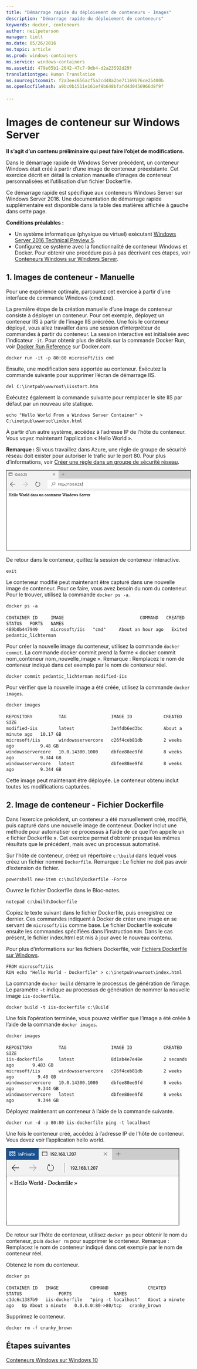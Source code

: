 ```yaml
---
title: "Démarrage rapide du déploiement de conteneurs - Images"
description: "Démarrage rapide du déploiement de conteneurs"
keywords: docker, conteneurs
author: neilpeterson
manager: timlt
ms.date: 05/26/2016
ms.topic: article
ms.prod: windows-containers
ms.service: windows-containers
ms.assetid: 479e05b1-2642-47c7-9db4-d2a23592d29f
translationtype: Human Translation
ms.sourcegitcommit: f2a3eec656acf5a3cd48a2be71169b76ce25400b
ms.openlocfilehash: a9bc0b1511e161ef9b648bfafd4d0456966d8f9f

---
```


# Images de conteneur sur Windows Server

**Il s’agit d’un contenu préliminaire qui peut faire l’objet de modifications.** 

Dans le démarrage rapide de Windows Server précédent, un conteneur Windows était créé à partir d’une image de conteneur préexistante. Cet exercice décrit en détail la création manuelle d’images de conteneur personnalisées et l’utilisation d’un fichier Dockerfile.

Ce démarrage rapide est spécifique aux conteneurs Windows Server sur Windows Server 2016. Une documentation de démarrage rapide supplémentaire est disponible dans la table des matières affichée à gauche dans cette page. 

**Conditions préalables :**

- Un système informatique (physique ou virtuel) exécutant [Windows Server 2016 Technical Preview 5](https://www.microsoft.com/en-us/evalcenter/evaluate-windows-server-technical-preview).
- Configurez ce système avec la fonctionnalité de conteneur Windows et Docker. Pour obtenir une procédure pas à pas décrivant ces étapes, voir [Conteneurs Windows sur Windows Server](./quick_start_windows_server.md).

## 1. Images de conteneur - Manuelle

Pour une expérience optimale, parcourez cet exercice à partir d’une interface de commande Windows (cmd.exe).

La première étape de la création manuelle d’une image de conteneur consiste à déployer un conteneur. Pour cet exemple, déployez un conteneur IIS à partir de l’image IIS précréée. Une fois le conteneur déployé, vous allez travailler dans une session d’interpréteur de commandes à partir du conteneur. La session interactive est initialisée avec l’indicateur `-it`. Pour obtenir plus de détails sur la commande Docker Run, voir [Docker Run Reference]( https://docs.docker.com/engine/reference/run/) sur Docker.com. 

```none
docker run -it -p 80:80 microsoft/iis cmd
```

Ensuite, une modification sera apportée au conteneur. Exécutez la commande suivante pour supprimer l’écran de démarrage IIS.

```none
del C:\inetpub\wwwroot\iisstart.htm
```

Exécutez également la commande suivante pour remplacer le site IIS par défaut par un nouveau site statique.

```none
echo "Hello World From a Windows Server Container" > C:\inetpub\wwwroot\index.html
```

À partir d’un autre système, accédez à l’adresse IP de l’hôte du conteneur. Vous voyez maintenant l’application « Hello World ».

**Remarque :** Si vous travaillez dans Azure, une règle de groupe de sécurité réseau doit exister pour autoriser le trafic sur le port 80. Pour plus d’informations, voir [Créer une règle dans un groupe de sécurité réseau]( https://azure.microsoft.com/en-us/documentation/articles/virtual-networks-create-nsg-arm-pportal/#create-rules-in-an-existing-nsg).

![](media/hello.png)

De retour dans le conteneur, quittez la session de conteneur interactive.

```none
exit
```

Le conteneur modifié peut maintenant être capturé dans une nouvelle image de conteneur. Pour ce faire, vous avez besoin du nom du conteneur. Pour le trouver, utilisez la commande `docker ps -a`.

```none
docker ps -a

CONTAINER ID     IMAGE                             COMMAND   CREATED             STATUS   PORTS   NAMES
489b0b447949     microsoft/iis   "cmd"     About an hour ago   Exited           pedantic_lichterman
```

Pour créer la nouvelle image du conteneur, utilisez la commande `docker commit`. La commande docker commit prend la forme « docker commit nom_conteneur nom_nouvelle_image ». Remarque : Remplacez le nom de conteneur indiqué dans cet exemple par le nom de conteneur réel.

```none
docker commit pedantic_lichterman modified-iis
```

Pour vérifier que la nouvelle image a été créée, utilisez la commande `docker images`.  

```none
docker images

REPOSITORY          TAG                 IMAGE ID            CREATED              SIZE
modified-iis        latest              3e4fdb6ed3bc        About a minute ago   10.17 GB
microsoft/iis       windowsservercore   c26f4ceb81db        2 weeks ago          9.48 GB
windowsservercore   10.0.14300.1000     dbfee88ee9fd        8 weeks ago          9.344 GB
windowsservercore   latest              dbfee88ee9fd        8 weeks ago          9.344 GB
```

Cette image peut maintenant être déployée. Le conteneur obtenu inclut toutes les modifications capturées.

## 2. Image de conteneur - Fichier Dockerfile

Dans l’exercice précédent, un conteneur a été manuellement créé, modifié, puis capturé dans une nouvelle image de conteneur. Docker inclut une méthode pour automatiser ce processus à l’aide de ce que l’on appelle un « fichier Dockerfile ». Cet exercice permet d’obtenir presque les mêmes résultats que le précédent, mais avec un processus automatisé.

Sur l’hôte de conteneur, créez un répertoire `c:\build` dans lequel vous créez un fichier nommé `Dockerfile`. Remarque : Le fichier ne doit pas avoir d’extension de fichier.

```none
powershell new-item c:\build\Dockerfile -Force
```

Ouvrez le fichier Dockerfile dans le Bloc-notes.

```none
notepad c:\build\Dockerfile
```

Copiez le texte suivant dans le fichier Dockerfile, puis enregistrez ce dernier. Ces commandes indiquent à Docker de créer une image en se servant de `microsoft/iis` comme base. Le fichier Dockerfile exécute ensuite les commandes spécifiées dans l’instruction `RUN`. Dans le cas présent, le fichier index.html est mis à jour avec le nouveau contenu. 

Pour plus d’informations sur les fichiers Dockerfile, voir [Fichiers Dockerfile sur Windows](../docker/manage_windows_dockerfile.md).

```none
FROM microsoft/iis
RUN echo "Hello World - Dockerfile" > c:\inetpub\wwwroot\index.html
```

La commande `docker build` démarre le processus de génération de l’image. Le paramètre `-t` indique au processus de génération de nommer la nouvelle image `iis-dockerfile`.

```none
docker build -t iis-dockerfile c:\Build
```

Une fois l’opération terminée, vous pouvez vérifier que l’image a été créée à l’aide de la commande `docker images`.

```none
docker images

REPOSITORY          TAG                 IMAGE ID            CREATED             SIZE
iis-dockerfile      latest              8d1ab4e7e48e        2 seconds ago       9.483 GB
microsoft/iis       windowsservercore   c26f4ceb81db        2 weeks ago         9.48 GB
windowsservercore   10.0.14300.1000     dbfee88ee9fd        8 weeks ago         9.344 GB
windowsservercore   latest              dbfee88ee9fd        8 weeks ago         9.344 GB
```

Déployez maintenant un conteneur à l’aide de la commande suivante. 

```none
docker run -d -p 80:80 iis-dockerfile ping -t localhost
```

Une fois le conteneur créé, accédez à l’adresse IP de l’hôte de conteneur. Vous devez voir l’application hello world.

![](media/dockerfile2.png)

De retour sur l’hôte de conteneur, utilisez `docker ps` pour obtenir le nom du conteneur, puis `docker rm` pour supprimer le conteneur. Remarque : Remplacez le nom de conteneur indiqué dans cet exemple par le nom de conteneur réel.

Obtenez le nom du conteneur.

```none
docker ps

CONTAINER ID   IMAGE            COMMAND               CREATED              STATUS              PORTS                NAMES
c1dc6c1387b9   iis-dockerfile   "ping -t localhost"   About a minute ago   Up About a minute   0.0.0.0:80->80/tcp   cranky_brown
```

Supprimez le conteneur.

```none
docker rm -f cranky_brown
```

## Étapes suivantes

[Conteneurs Windows sur Windows 10](./quick_start_windows_10.md)



<!--HONumber=Aug16_HO3-->


